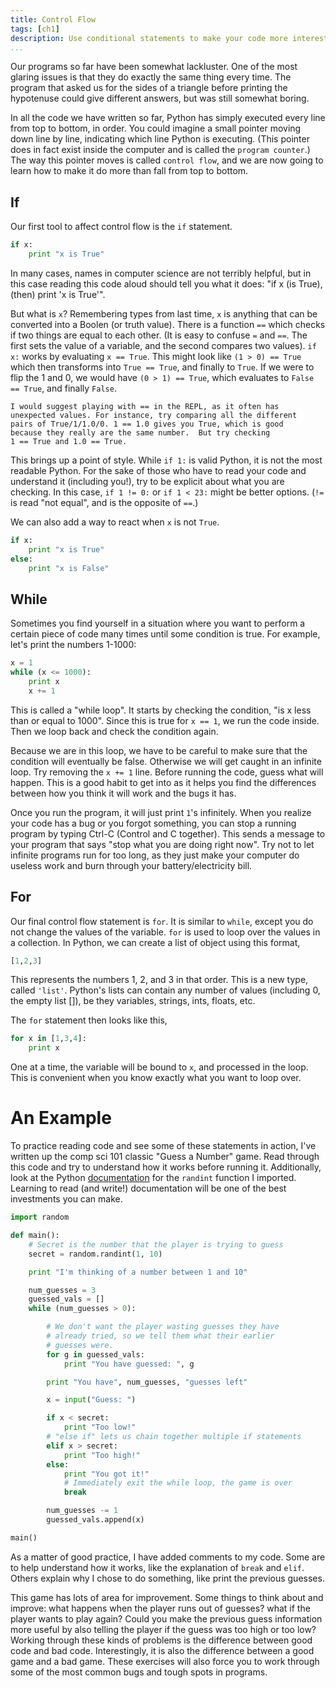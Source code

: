 ```yaml
---
title: Control Flow
tags: [ch1]
description: Use conditional statements to make your code more interesting
...
```


Our programs so far have been somewhat lackluster. One of the most glaring
issues is that they do exactly the same thing every time. The program that
asked us for the sides of a triangle before printing the hypotenuse could give
different answers, but was still somewhat boring.

In all the code we have written so far, Python has simply executed every line
from top to bottom, in order. You could imagine a small pointer moving down line
by line, indicating which line Python is executing. (This pointer does in fact
exist inside the computer and is called the ``program counter``.) The way this
pointer moves is called ``control flow``, and we are now going to learn how to
make it do more than fall from top to bottom.

## If

Our first tool to affect control flow is the `if` statement.

```python
if x:
    print "x is True"
```

In many cases, names in computer science are not terribly helpful, but in this
case reading this code aloud should tell you what it does: "if x (is True),
(then) print 'x is True'".

But what is `x`? Remembering types from last time, `x` is anything that
can be converted into a Boolen (or truth value). There is a function `==`
which checks if two things are equal to each other. (It is easy to confuse
`=` and `==`. The first sets the value of a variable, and the second
compares two values). `if x:` works by evaluating `x == True`. This might
look like `(1 > 0) == True` which then transforms into `True == True`, and
finally to `True`. If we were to flip the 1 and 0, we would have `(0 > 1)
== True`, which evaluates to `False == True`, and finally `False`.

```note
I would suggest playing with == in the REPL, as it often has
unexpected values. For instance, try comparing all the different
pairs of True/1/1.0/0. 1 == 1.0 gives you True, which is good
because they really are the same number.  But try checking
1 == True and 1.0 == True.
```

This brings up a point of style. While `if 1:` is valid Python, it is not
the most readable Python. For the sake of those who have to read your code and
understand it (including you!), try to be explicit about what you are checking.
In this case, `if 1 != 0:` or `if 1 < 23:` might be better options. (`!=`
is read "not equal", and is the opposite of `==`.)

We can also add a way to react when `x` is not `True`.

```python
if x:
    print "x is True"
else:
    print "x is False"
```

## While

Sometimes you find yourself in a situation where you want to perform a certain
piece of code many times until some condition is true. For example, let's print
the numbers 1-1000:

```python
x = 1
while (x <= 1000):
    print x
    x += 1
```

This is called a "while loop". It starts by checking the condition, "is x less
than or equal to 1000". Since this is true for `x == 1`, we run the code
inside. Then we loop back and check the condition again.

Because we are in this loop, we have to be careful to make sure that the
condition will eventually be false. Otherwise we will get caught in an infinite
loop. Try removing the `x += 1` line. Before running the code, guess what will
happen. This is a good habit to get into as it helps you find the differences
between how you think it will work and the bugs it has.

Once you run the program, it will just print `1`'s infinitely. When you
realize your code has a bug or you forgot something, you can stop a running
program by typing Ctrl-C (Control and C together). This sends a message to
your program that says "stop what you are doing right now". Try not to let
infinite programs run for too long, as they just make your computer do useless
work and burn through your battery/electricity bill.

## For

Our final control flow statement is `for`. It is similar to `while`, except
you do not change the values of the variable. `for` is used to loop over the
values in a collection. In Python, we can create a list of object using this
format,

```python
[1,2,3]
```

This represents the numbers 1, 2, and 3 in that order. This is a new type,
called `'list'`. Python's lists can contain any number of values (including 0,
the empty list []), be they variables, strings, ints, floats, etc.

The `for` statement then looks like this,

```python
for x in [1,3,4]:
    print x
```

One at a time, the variable will be bound to `x`, and processed in the loop.
This is convenient when you know exactly what you want to loop over.

# An Example

To practice reading code and see some of these statements in action, I've
written up the comp sci 101 classic "Guess a Number" game. Read through this
code and try to understand how it works before running it. Additionally, look
at the Python
[documentation](https://docs.python.org/2/library/random.html#random.randint)
for the `randint` function I imported. Learning to read (and write!)
documentation will be one of the best investments you can make.

```python
import random

def main():
    # Secret is the number that the player is trying to guess
    secret = random.randint(1, 10)

    print "I'm thinking of a number between 1 and 10"

    num_guesses = 3
    guessed_vals = []
    while (num_guesses > 0):

        # We don't want the player wasting guesses they have
        # already tried, so we tell them what their earlier
        # guesses were.
        for g in guessed_vals:
            print "You have guessed: ", g

        print "You have", num_guesses, "guesses left"

        x = input("Guess: ")

        if x < secret:
            print "Too low!"
        # "else if" lets us chain together multiple if statements
        elif x > secret:
            print "Too high!"
        else:
            print "You got it!"
            # Immediately exit the while loop, the game is over
            break

        num_guesses -= 1
        guessed_vals.append(x)

main()
```

As a matter of good practice, I have added comments to my code. Some are to
help understand how it works, like the explanation of `break` and `elif`.
Others explain why I chose to do something, like print the previous guesses.

This game has lots of area for improvement. Some things to think about and
improve: what happens when the player runs out of guesses? what if the player
wants to play again? Could you make the previous guess information more useful
by also telling the player if the guess was too high or too low? Working through
these kinds of problems is the difference between good code and bad code.
Interestingly, it is also the difference between a good game and a bad game.
These exercises will also force you to work through some of the most common bugs
and tough spots in programs.

